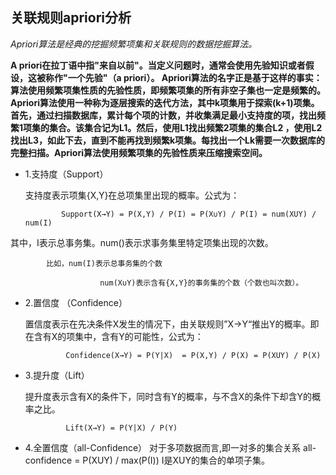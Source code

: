 ## 关联规则apriori分析


*Apriori算法是经典的挖掘频繁项集和关联规则的数据挖掘算法。*

**A priori在拉丁语中指"来自以前"。当定义问题时，通常会使用先验知识或者假设，这被称作"一个先验"（a priori）。
Apriori算法的名字正是基于这样的事实：算法使用频繁项集性质的先验性质，即频繁项集的所有非空子集也一定是频繁的。
Apriori算法使用一种称为逐层搜索的迭代方法，其中k项集用于探索(k+1)项集。
首先，通过扫描数据库，累计每个项的计数，并收集满足最小支持度的项，找出频繁1项集的集合。该集合记为L1。然后，使用L1找出频繁2项集的集合L2
，使用L2找出L3，如此下去，直到不能再找到频繁k项集。每找出一个Lk需要一次数据库的完整扫描。Apriori算法使用频繁项集的先验性质来压缩搜索空间。**

- 1.支持度（Support）

    支持度表示项集{X,Y}在总项集里出现的概率。公式为：

              Support(X→Y) = P(X,Y) / P(I) = P(X∪Y) / P(I) = num(XUY) / num(I)

 其中，I表示总事务集。num()表示求事务集里特定项集出现的次数。  

            比如，num(I)表示总事务集的个数

                        num(X∪Y)表示含有{X,Y}的事务集的个数（个数也叫次数）。    

- 2.置信度 （Confidence）

   置信度表示在先决条件X发生的情况下，由关联规则”X→Y“推出Y的概率。即在含有X的项集中，含有Y的可能性，公式为：

               Confidence(X→Y) = P(Y|X)  = P(X,Y) / P(X) = P(XUY) / P(X) 

- 3.提升度（Lift）

    提升度表示含有X的条件下，同时含有Y的概率，与不含X的条件下却含Y的概率之比。

               Lift(X→Y) = P(Y|X) / P(Y)
- 4.全置信度（all-Confidence）
    对于多项数据而言,即一对多的集合关系
     all-confidence = P(XUY) / max(P(I))
     I是XUY的集合的单项子集。
    
    

